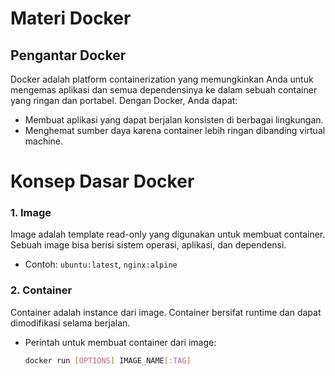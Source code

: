 # Materi Docker
## Pengantar Docker
Docker adalah platform containerization yang memungkinkan Anda untuk mengemas aplikasi dan semua dependensinya ke dalam sebuah container yang ringan dan portabel. Dengan Docker, Anda dapat:
- Membuat aplikasi yang dapat berjalan konsisten di berbagai lingkungan.
- Menghemat sumber daya karena container lebih ringan dibanding virtual machine.
# Konsep Dasar Docker

### 1. **Image**
Image adalah template read-only yang digunakan untuk membuat container. Sebuah image bisa berisi sistem operasi, aplikasi, dan dependensi.
- Contoh: `ubuntu:latest`, `nginx:alpine`
### 2. **Container**
Container adalah instance dari image. Container bersifat runtime dan dapat dimodifikasi selama berjalan.
- Perintah untuk membuat container dari image:
  ```bash
  docker run [OPTIONS] IMAGE_NAME[:TAG]
  ```
